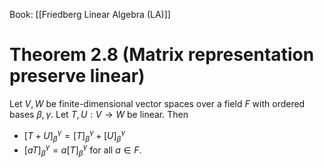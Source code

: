 Book: [[Friedberg Linear Algebra (LA)]]
# Theorem 2.8 (Matrix representation preserve linear)
Let $V,W$ be finite-dimensional vector spaces over a field $F$ with ordered bases $\beta,\gamma$.
Let $T,U:V\to W$ be linear.
Then
- $[T+U]_{\beta}^{\gamma}=[T]_{\beta}^{\gamma}+[U]_{\beta}^{\gamma}$
- $[aT]_{\beta}^{\gamma}=a[T]_{\beta}^{\gamma}$ for all $a\in F$.